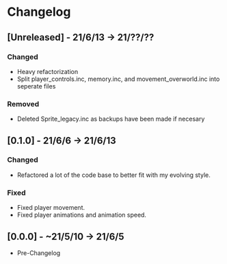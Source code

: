 
# Changelog

## [Unreleased] - 21/6/13 -> 21/??/??
### Changed
- Heavy refactorization
- Split player_controls.inc, memory.inc, and movement_overworld.inc into seperate files
### Removed
- Deleted Sprite_legacy.inc as backups have been made if necesary

## [0.1.0] - 21/6/6 -> 21/6/13
### Changed
- Refactored a lot of the code base to better fit with my evolving style.
### Fixed
- Fixed player movement.
- Fixed player animations and animation speed.

## [0.0.0] - ~21/5/10 -> 21/6/5
- Pre-Changelog